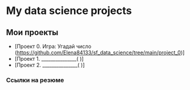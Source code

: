 # My data science projects


## Мои проекты



* [Проект 0. Игра: Угадай число (https://github.com/Elena84133/sf_data_science/tree/main/project_0)]
* [Проект 1. _______________( )]
* [Проект 2. _______________( )]



### Ссылки на резюме 